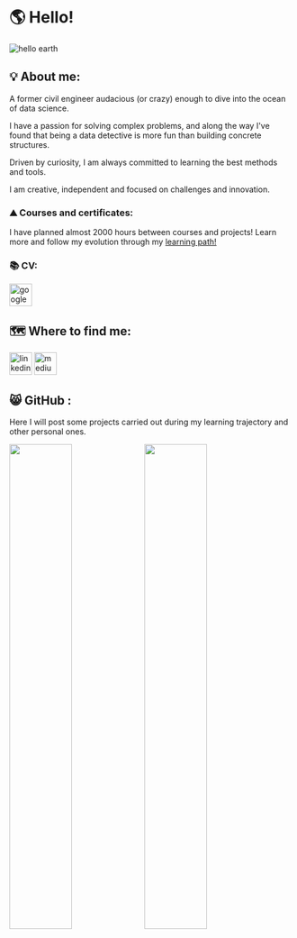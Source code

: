 # 🌎 Hello!

![hello earth](https://user-images.githubusercontent.com/88410096/184493412-9aafb25f-3c24-40b1-a648-a42edce47703.PNG)

## 💡 About me:

A former civil engineer audacious (or crazy) enough to dive into the ocean of data science.

I have a passion for solving complex problems, and along the way I've found that being a data detective is more fun than building concrete structures.

Driven by curiosity, I am always committed to learning the best methods and tools.

I am creative, independent and focused on challenges and innovation.

### ⛰️ Courses and certificates:
I have planned almost 2000 hours between courses and projects! Learn more and follow my evolution through my [learning path!](https://docs.google.com/spreadsheets/d/1m0wzxjn2hLginp48QwC-GRcaBV54rrhlYhibff-25Wc/edit?usp=sharing)

### 📚 CV:
[<img src='https://cdn.jsdelivr.net/npm/simple-icons@3.0.1/icons/googledrive.svg' alt='googledrive' height='40'>](https://drive.google.com/file/d/10jViJh_cdb2uDhL1OF8BiTGMEngrtkIh/view?usp=sharing)

## 🗺️ Where to find me:

[<img src='https://cdn.jsdelivr.net/npm/simple-icons@3.0.1/icons/linkedin.svg' alt='linkedin' height='40'>](https://www.linkedin.com/in/rodrigonascimentofernandes//)
[<img src='https://cdn.jsdelivr.net/npm/simple-icons@3.0.1/icons/medium.svg' alt='medium' height='40'>](https://medium.com/@rodrigonascimentofernandes)

## 😸 GitHub :
Here I will post some projects carried out during my learning trajectory and other personal ones.

<img align="left" width="47%" src="https://github-readme-stats.vercel.app/api?username=digonfernan&show_icons=true&theme=darcula" />
<img align="left" width="47%" src="https://github-readme-stats.vercel.app/api/top-langs/?username=digonfernan&layout=compact" />
